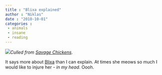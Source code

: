 ```yaml
---
title : "Blixa explained"
author : "Niklas"
date : "2010-10-01"
categories : 
 - animals
 - insane
 - reading
---
```


[![](http://www.savagechickens.com/images/chickencatadventure3.jpg)](http://www.savagechickens.com/images/chickencatadventure3.jpg)_Culled from [Savage Chickens](http://www.savagechickens.com/2010/10/cat-adventures-3.html)_.

It says more about [Blixa](http://blixathekitty.wordpress.com) than I can explain. At times she meows so much I would like to injure her - _in my head_. Oooh.
